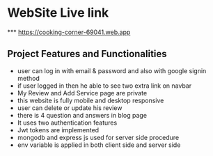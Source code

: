 # WebSite Live link
*** https://cooking-corner-69041.web.app


## Project Features and Functionalities
- user can log in with email & password and also with google signin method
- if user logged in then he able to see two extra link on navbar
- My Review and Add Service page are private
- this website is fully mobile and desktop responsive
- user can delete or update his review
- there is 4 question and answers in blog page
- It uses two authentication features
- Jwt tokens are implemented
- mongodb and express js used for server side procedure
- env variable is applied in both client side and server side 





